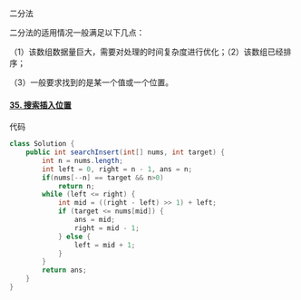 二分法

二分法的适用情况一般满足以下几点：

（1）该数组数据量巨大，需要对处理的时间复杂度进行优化；（2）该数组已经排序；

（3）一般要求找到的是某一个值或一个位置。

#### [35. 搜索插入位置](https://leetcode-cn.com/problems/search-insert-position/)

代码

```java
class Solution {
    public int searchInsert(int[] nums, int target) {
        int n = nums.length;
        int left = 0, right = n - 1, ans = n;
        if(nums[--n] == target && n>0)
            return n;
        while (left <= right) {
            int mid = ((right - left) >> 1) + left;
            if (target <= nums[mid]) {
                ans = mid;
                right = mid - 1;
            } else {
                left = mid + 1;
            }
        }
        return ans;
    }
}
```

